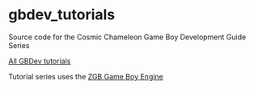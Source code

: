 # gbdev_tutorials
Source code for the Cosmic Chameleon Game Boy Development Guide Series

<a href="https://cosmicchameleongames.wordpress.com/?s=game+boy+development">All GBDev tutorials</a>


Tutorial series uses the <a href="https://github.com/Zal0/ZGB">ZGB Game Boy Engine</a> 

